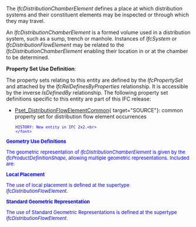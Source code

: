 ﻿The _IfcDistributionChamberElement_ defines a place at which distribution systems and their constituent elements may be inspected or through which they may travel.

An _IfcDistributionChamberElement_ is a formed volume used in a distribution system, such as a sump, trench or manhole. Instances of _IfcSystem_ or _IfcDistributionFlowElement_ may be related to the _IfcDistributionChamberElement_ enabling their location in or at the chamber to be determined.

****Property Set Use Definition****:

The property sets relating to this entity are defined by the _IfcPropertySet_ and attached by the _IfcRelDefinesByProperties_ relationship. It is accessible by the inverse _IsDefinedBy_ relationship. The following property set definitions specific to this entity are part of this IFC release:

* [Pset_DistributionFlowElementCommon](../../psd/IfcSharedBldgServiceElements/Pset_DistributionFlowElementCommon.xml){ target="SOURCE"}: common property set for distribution flow element occurrences 

> <font color="#0000ff" size="-1">
    	HISTORY: New entity in IFC 2x2.<br>
    	</font>

**Geometry Use Definitions**

The geometric representation of _IfcDistributionChamberElement_ is given by the _IfcProductDefinitionShape_, allowing multiple geometric representations. Included are:

**Local Placement**

The use of local placement is defined at the supertype _IfcDistributionFlowElement_.

**Standard Geometric Representation**

The use of Standard Geometric Representations is defined at the supertype _IfcDistributionFlowElement_.

